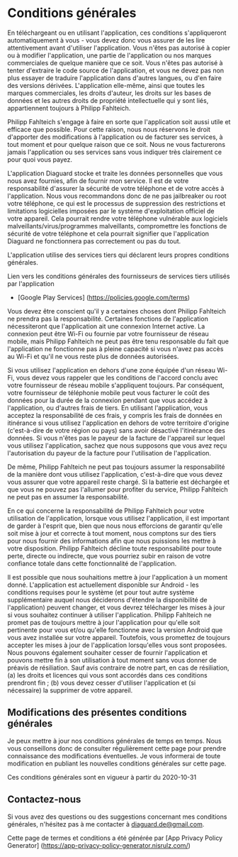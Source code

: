 # Conditions générales

En téléchargeant ou en utilisant l'application, ces conditions s'appliqueront automatiquement à vous - vous devez donc vous assurer de les lire attentivement avant d'utiliser l'application. Vous n'êtes pas autorisé à copier ou à modifier l'application, une partie de l'application ou nos marques commerciales de quelque manière que ce soit. Vous n'êtes pas autorisé à tenter d'extraire le code source de l'application, et vous ne devez pas non plus essayer de traduire l'application dans d'autres langues, ou d'en faire des versions dérivées. L'application elle-même, ainsi que toutes les marques commerciales, les droits d'auteur, les droits sur les bases de données et les autres droits de propriété intellectuelle qui y sont liés, appartiennent toujours à Philipp Fahlteich.

Philipp Fahlteich s'engage à faire en sorte que l'application soit aussi utile et efficace que possible. Pour cette raison, nous nous réservons le droit d'apporter des modifications à l'application ou de facturer ses services, à tout moment et pour quelque raison que ce soit. Nous ne vous facturerons jamais l'application ou ses services sans vous indiquer très clairement ce pour quoi vous payez.

L'application Diaguard stocke et traite les données personnelles que vous nous avez fournies, afin de fournir mon service. Il est de votre responsabilité d'assurer la sécurité de votre téléphone et de votre accès à l'application. Nous vous recommandons donc de ne pas jailbreaker ou root votre téléphone, ce qui est le processus de suppression des restrictions et limitations logicielles imposées par le système d'exploitation officiel de votre appareil. Cela pourrait rendre votre téléphone vulnérable aux logiciels malveillants/virus/programmes malveillants, compromettre les fonctions de sécurité de votre téléphone et cela pourrait signifier que l'application Diaguard ne fonctionnera pas correctement ou pas du tout.

L'application utilise des services tiers qui déclarent leurs propres conditions générales.

Lien vers les conditions générales des fournisseurs de services tiers utilisés par l'application

* [Google Play Services] (https://policies.google.com/terms)

Vous devez être conscient qu'il y a certaines choses dont Philipp Fahlteich ne prendra pas la responsabilité. Certaines fonctions de l'application nécessiteront que l'application ait une connexion Internet active. La connexion peut être Wi-Fi ou fournie par votre fournisseur de réseau mobile, mais Philipp Fahlteich ne peut pas être tenu responsable du fait que l'application ne fonctionne pas à pleine capacité si vous n'avez pas accès au Wi-Fi et qu'il ne vous reste plus de données autorisées.

Si vous utilisez l'application en dehors d'une zone équipée d'un réseau Wi-Fi, vous devez vous rappeler que les conditions de l'accord conclu avec votre fournisseur de réseau mobile s'appliquent toujours. Par conséquent, votre fournisseur de téléphonie mobile peut vous facturer le coût des données pour la durée de la connexion pendant que vous accédez à l'application, ou d'autres frais de tiers. En utilisant l'application, vous acceptez la responsabilité de ces frais, y compris les frais de données en itinérance si vous utilisez l'application en dehors de votre territoire d'origine (c'est-à-dire de votre région ou pays) sans avoir désactivé l'itinérance des données. Si vous n'êtes pas le payeur de la facture de l'appareil sur lequel vous utilisez l'application, sachez que nous supposons que vous avez reçu l'autorisation du payeur de la facture pour l'utilisation de l'application.

De même, Philipp Fahlteich ne peut pas toujours assumer la responsabilité de la manière dont vous utilisez l'application, c'est-à-dire que vous devez vous assurer que votre appareil reste chargé. Si la batterie est déchargée et que vous ne pouvez pas l'allumer pour profiter du service, Philipp Fahlteich ne peut pas en assumer la responsabilité.

En ce qui concerne la responsabilité de Philipp Fahlteich pour votre utilisation de l'application, lorsque vous utilisez l'application, il est important de garder à l'esprit que, bien que nous nous efforcions de garantir qu'elle soit mise à jour et correcte à tout moment, nous comptons sur des tiers pour nous fournir des informations afin que nous puissions les mettre à votre disposition. Philipp Fahlteich décline toute responsabilité pour toute perte, directe ou indirecte, que vous pourriez subir en raison de votre confiance totale dans cette fonctionnalité de l'application.

Il est possible que nous souhaitions mettre à jour l'application à un moment donné. L'application est actuellement disponible sur Android - les conditions requises pour le système (et pour tout autre système supplémentaire auquel nous déciderons d'étendre la disponibilité de l'application) peuvent changer, et vous devrez télécharger les mises à jour si vous souhaitez continuer à utiliser l'application. Philipp Fahlteich ne promet pas de toujours mettre à jour l'application pour qu'elle soit pertinente pour vous et/ou qu'elle fonctionne avec la version Android que vous avez installée sur votre appareil. Toutefois, vous promettez de toujours accepter les mises à jour de l'application lorsqu'elles vous sont proposées. Nous pouvons également souhaiter cesser de fournir l'application et pouvons mettre fin à son utilisation à tout moment sans vous donner de préavis de résiliation. Sauf avis contraire de notre part, en cas de résiliation, (a) les droits et licences qui vous sont accordés dans ces conditions prendront fin ; (b) vous devez cesser d'utiliser l'application et (si nécessaire) la supprimer de votre appareil.

## Modifications des présentes conditions générales

Je peux mettre à jour nos conditions générales de temps en temps. Nous vous conseillons donc de consulter régulièrement cette page pour prendre connaissance des modifications éventuelles. Je vous informerai de toute modification en publiant les nouvelles conditions générales sur cette page.

Ces conditions générales sont en vigueur à partir du 2020-10-31

## Contactez-nous

Si vous avez des questions ou des suggestions concernant mes conditions générales, n'hésitez pas à me contacter à diaguard.de@gmail.com.

Cette page de termes et conditions a été générée par [App Privacy Policy Generator] (https://app-privacy-policy-generator.nisrulz.com/)